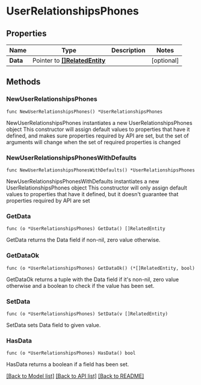# UserRelationshipsPhones

## Properties

Name | Type | Description | Notes
------------ | ------------- | ------------- | -------------
**Data** | Pointer to [**[]RelatedEntity**](RelatedEntity.md) |  | [optional] 

## Methods

### NewUserRelationshipsPhones

`func NewUserRelationshipsPhones() *UserRelationshipsPhones`

NewUserRelationshipsPhones instantiates a new UserRelationshipsPhones object
This constructor will assign default values to properties that have it defined,
and makes sure properties required by API are set, but the set of arguments
will change when the set of required properties is changed

### NewUserRelationshipsPhonesWithDefaults

`func NewUserRelationshipsPhonesWithDefaults() *UserRelationshipsPhones`

NewUserRelationshipsPhonesWithDefaults instantiates a new UserRelationshipsPhones object
This constructor will only assign default values to properties that have it defined,
but it doesn't guarantee that properties required by API are set

### GetData

`func (o *UserRelationshipsPhones) GetData() []RelatedEntity`

GetData returns the Data field if non-nil, zero value otherwise.

### GetDataOk

`func (o *UserRelationshipsPhones) GetDataOk() (*[]RelatedEntity, bool)`

GetDataOk returns a tuple with the Data field if it's non-nil, zero value otherwise
and a boolean to check if the value has been set.

### SetData

`func (o *UserRelationshipsPhones) SetData(v []RelatedEntity)`

SetData sets Data field to given value.

### HasData

`func (o *UserRelationshipsPhones) HasData() bool`

HasData returns a boolean if a field has been set.


[[Back to Model list]](../README.md#documentation-for-models) [[Back to API list]](../README.md#documentation-for-api-endpoints) [[Back to README]](../README.md)


